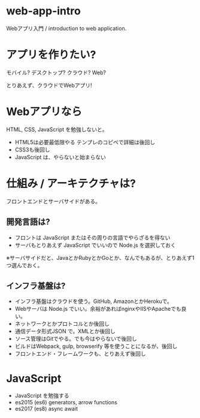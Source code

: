 # web-app-intro

Webアプリ入門 / introduction to web application.

# アプリを作りたい?

モバイル? デスクトップ? クラウド? Web?

とりあえず、クラウドでWebアプリ!

# Webアプリなら

HTML, CSS, JavaScript を勉強しないと。

* HTML5は必要最低限やる テンプレのコピペで詳細は後回し
* CSS3も後回し
* JavaScript は、やらないと始まらない

# 仕組み / アーキテクチャは?

フロントエンドとサーバサイドがある。

## 開発言語は?

* フロントは JavaScript またはその周りの言語でやらざるを得ない
* サーバもとりあえず JavaScript でいいので Node.js を選択しておく

※サーバサイドだと、JavaとかRubyとかGoとか、なんでもあるが、とりあえず1つ選んでおく。

## インフラ基盤は?

* インフラ基盤はクラウドを使う。GitHub, AmazonとかHerokuで。
* Webサーバは Node.js でいい。余裕があればnginxやIISやApacheでも良い。
* ネットワークとかプロトコルとか後回し
* 通信データ形式JSON で。XMLとか後回し
* ソース管理はGitでやる。でも今はやらないで後回し
* ビルドはWebpack, gulp, browserify 等を使うことになるが、後回し
* フロントエンド・フレームワークも、とりあえず後回し

# JavaScript

* JavaScript を勉強する
* es2015 (es6) generators, arrow functions
* es2017 (es8) async await
